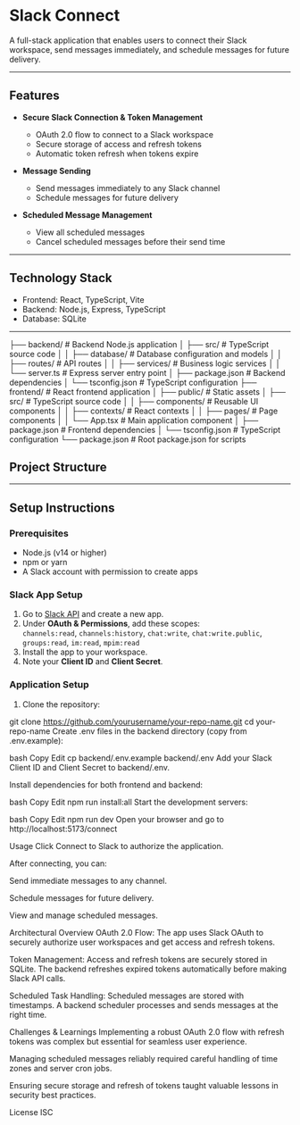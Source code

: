# Slack Connect

A full-stack application that enables users to connect their Slack workspace, send messages immediately, and schedule messages for future delivery.

---

## Features

- **Secure Slack Connection & Token Management**
  - OAuth 2.0 flow to connect to a Slack workspace
  - Secure storage of access and refresh tokens
  - Automatic token refresh when tokens expire

- **Message Sending**
  - Send messages immediately to any Slack channel
  - Schedule messages for future delivery

- **Scheduled Message Management**
  - View all scheduled messages
  - Cancel scheduled messages before their send time

---

## Technology Stack

- Frontend: React, TypeScript, Vite  
- Backend: Node.js, Express, TypeScript  
- Database: SQLite  

---

├── backend/ # Backend Node.js application
│ ├── src/ # TypeScript source code
│ │ ├── database/ # Database configuration and models
│ │ ├── routes/ # API routes
│ │ ├── services/ # Business logic services
│ │ └── server.ts # Express server entry point
│ ├── package.json # Backend dependencies
│ └── tsconfig.json # TypeScript configuration
├── frontend/ # React frontend application
│ ├── public/ # Static assets
│ ├── src/ # TypeScript source code
│ │ ├── components/ # Reusable UI components
│ │ ├── contexts/ # React contexts
│ │ ├── pages/ # Page components
│ │ └── App.tsx # Main application component
│ ├── package.json # Frontend dependencies
│ └── tsconfig.json # TypeScript configuration
└── package.json # Root package.json for scripts

## Project Structure



---

## Setup Instructions

### Prerequisites

- Node.js (v14 or higher)  
- npm or yarn  
- A Slack account with permission to create apps  

### Slack App Setup

1. Go to [Slack API](https://api.slack.com/apps) and create a new app.
2. Under **OAuth & Permissions**, add these scopes:  
   `channels:read`, `channels:history`, `chat:write`, `chat:write.public`, `groups:read`, `im:read`, `mpim:read`
3. Install the app to your workspace.
4. Note your **Client ID** and **Client Secret**.

### Application Setup

1. Clone the repository:


git clone https://github.com/yourusername/your-repo-name.git
cd your-repo-name
Create .env files in the backend directory (copy from .env.example):

bash
Copy
Edit
cp backend/.env.example backend/.env
Add your Slack Client ID and Client Secret to backend/.env.

Install dependencies for both frontend and backend:

bash
Copy
Edit
npm run install:all
Start the development servers:

bash
Copy
Edit
npm run dev
Open your browser and go to http://localhost:5173/connect

Usage
Click Connect to Slack to authorize the application.

After connecting, you can:

Send immediate messages to any channel.

Schedule messages for future delivery.

View and manage scheduled messages.

Architectural Overview
OAuth 2.0 Flow: The app uses Slack OAuth to securely authorize user workspaces and get access and refresh tokens.

Token Management: Access and refresh tokens are securely stored in SQLite. The backend refreshes expired tokens automatically before making Slack API calls.

Scheduled Task Handling: Scheduled messages are stored with timestamps. A backend scheduler processes and sends messages at the right time.

Challenges & Learnings
Implementing a robust OAuth 2.0 flow with refresh tokens was complex but essential for seamless user experience.

Managing scheduled messages reliably required careful handling of time zones and server cron jobs.

Ensuring secure storage and refresh of tokens taught valuable lessons in security best practices.

License
ISC



